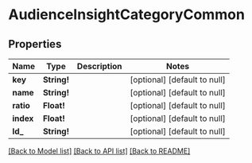 # AudienceInsightCategoryCommon

## Properties
Name | Type | Description | Notes
------------ | ------------- | ------------- | -------------
**key** | **String!** |  | [optional] [default to null]
**name** | **String!** |  | [optional] [default to null]
**ratio** | **Float!** |  | [optional] [default to null]
**index** | **Float!** |  | [optional] [default to null]
**Id_** | **String!** |  | [optional] [default to null]

[[Back to Model list]](../README.md#documentation-for-models) [[Back to API list]](../README.md#documentation-for-api-endpoints) [[Back to README]](../README.md)


